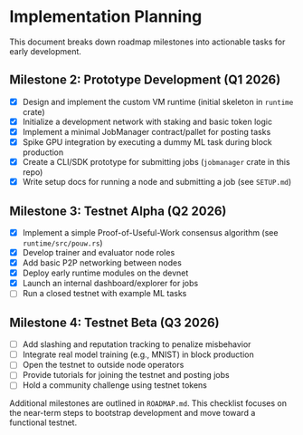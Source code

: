 # Implementation Planning

This document breaks down roadmap milestones into actionable tasks for early development.

## Milestone 2: Prototype Development (Q1 2026)
- [x] Design and implement the custom VM runtime (initial skeleton in `runtime` crate)
- [x] Initialize a development network with staking and basic token logic
- [x] Implement a minimal JobManager contract/pallet for posting tasks
- [x] Spike GPU integration by executing a dummy ML task during block production
- [x] Create a CLI/SDK prototype for submitting jobs (`jobmanager` crate in this repo)
- [x] Write setup docs for running a node and submitting a job (see `SETUP.md`)

## Milestone 3: Testnet Alpha (Q2 2026)
- [x] Implement a simple Proof-of-Useful-Work consensus algorithm (see `runtime/src/pouw.rs`)
- [x] Develop trainer and evaluator node roles
- [x] Add basic P2P networking between nodes
- [x] Deploy early runtime modules on the devnet
- [x] Launch an internal dashboard/explorer for jobs
- [ ] Run a closed testnet with example ML tasks

## Milestone 4: Testnet Beta (Q3 2026)
- [ ] Add slashing and reputation tracking to penalize misbehavior
- [ ] Integrate real model training (e.g., MNIST) in block production
- [ ] Open the testnet to outside node operators
- [ ] Provide tutorials for joining the testnet and posting jobs
- [ ] Hold a community challenge using testnet tokens

Additional milestones are outlined in `ROADMAP.md`. This checklist focuses on the near-term steps to bootstrap development and move toward a functional testnet.
